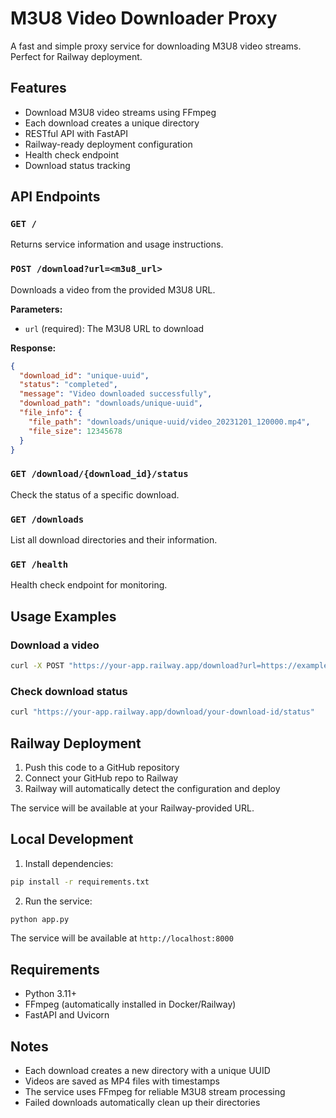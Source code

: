 # M3U8 Video Downloader Proxy

A fast and simple proxy service for downloading M3U8 video streams. Perfect for Railway deployment.

## Features

- Download M3U8 video streams using FFmpeg
- Each download creates a unique directory
- RESTful API with FastAPI
- Railway-ready deployment configuration
- Health check endpoint
- Download status tracking

## API Endpoints

### `GET /`
Returns service information and usage instructions.

### `POST /download?url=<m3u8_url>`
Downloads a video from the provided M3U8 URL.

**Parameters:**
- `url` (required): The M3U8 URL to download

**Response:**
```json
{
  "download_id": "unique-uuid",
  "status": "completed",
  "message": "Video downloaded successfully",
  "download_path": "downloads/unique-uuid",
  "file_info": {
    "file_path": "downloads/unique-uuid/video_20231201_120000.mp4",
    "file_size": 12345678
  }
}
```

### `GET /download/{download_id}/status`
Check the status of a specific download.

### `GET /downloads`
List all download directories and their information.

### `GET /health`
Health check endpoint for monitoring.

## Usage Examples

### Download a video
```bash
curl -X POST "https://your-app.railway.app/download?url=https://example.com/video.m3u8"
```

### Check download status
```bash
curl "https://your-app.railway.app/download/your-download-id/status"
```

## Railway Deployment

1. Push this code to a GitHub repository
2. Connect your GitHub repo to Railway
3. Railway will automatically detect the configuration and deploy

The service will be available at your Railway-provided URL.

## Local Development

1. Install dependencies:
```bash
pip install -r requirements.txt
```

2. Run the service:
```bash
python app.py
```

The service will be available at `http://localhost:8000`

## Requirements

- Python 3.11+
- FFmpeg (automatically installed in Docker/Railway)
- FastAPI and Uvicorn

## Notes

- Each download creates a new directory with a unique UUID
- Videos are saved as MP4 files with timestamps
- The service uses FFmpeg for reliable M3U8 stream processing
- Failed downloads automatically clean up their directories
